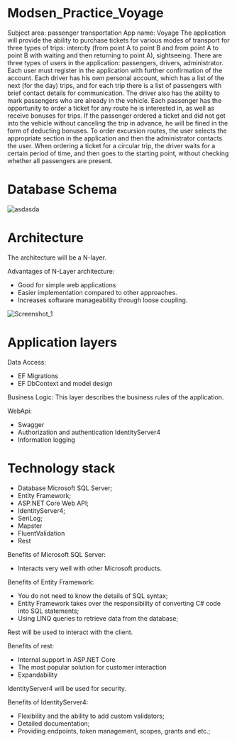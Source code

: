 # Modsen_Practice_Voyage
Subject area: passenger transportation
App name: Voyage
The application will provide the ability to purchase tickets for various modes of transport for three types of trips: intercity (from point A to point B and from point A to point B with waiting and then returning to point A), sightseeing. There are three types of users in the application: passengers, drivers, administrator. Each user must register in the application with further confirmation of the account. Each driver has his own personal account, which has a list of the next (for the day) trips, and for each trip there is a list of passengers with brief contact details for communication. The driver also has the ability to mark passengers who are already in the vehicle. Each passenger has the opportunity to order a ticket for any route he is interested in, as well as receive bonuses for trips. If the passenger ordered a ticket and did not get into the vehicle without canceling the trip in advance, he will be fined in the form of deducting bonuses. To order excursion routes, the user selects the appropriate section in the application and then the administrator contacts the user. When ordering a ticket for a circular trip, the driver waits for a certain period of time, and then goes to the starting point, without checking whether all passengers are present.

# Database Schema

![asdasda](https://user-images.githubusercontent.com/64153866/174499486-1f03687e-bbdc-4268-9b22-fcdfe4636e79.png)


# **Architecture**

The architecture will be a N-layer.

Advantages of N-Layer architecture:
- Good for simple web applications
- Easier implementation compared to other approaches.
- Increases software manageability through loose coupling.

![Screenshot_1](https://user-images.githubusercontent.com/64153866/174499364-6473fd9e-d532-47a9-94bd-caa122ef8f00.png)

# Application layers

Data Access:
- EF Migrations
- EF DbContext and model design

Business Logic:
This layer describes the business rules of the application.

WebApi:
- Swagger
- Authorization and authentication IdentityServer4
- Information logging

# Technology stack
- Database Microsoft SQL Server;
- Entity Framework;
- ASP.NET Core Web API;
- IdentityServer4;
- SeriLog;
- Mapster
- FluentValidation
- Rest

Benefits of Microsoft SQL Server:
- Interacts very well with other Microsoft products.

Benefits of Entity Framework:
- You do not need to know the details of SQL syntax;
- Entity Framework takes over the responsibility of converting C# code into SQL statements;
- Using LINQ queries to retrieve data from the database;

Rest will be used to interact with the client.

Benefits of rest:
- Internal support in ASP.NET Core
- The most popular solution for customer interaction
- Expandability

IdentityServer4 will be used for security.

Benefits of IdentityServer4:
- Flexibility and the ability to add custom validators;
- Detailed documentation;
- Providing endpoints, token management, scopes, grants and etc.;



